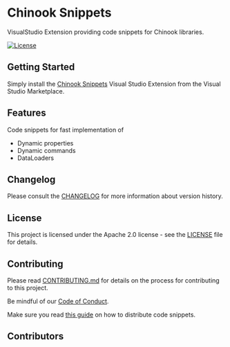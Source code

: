 # Chinook Snippets

VisualStudio Extension providing code snippets for Chinook libraries.

[![License](https://img.shields.io/badge/License-Apache%202.0-blue.svg)](LICENSE)

## Getting Started

Simply install the [Chinook Snippets](https://marketplace.visualstudio.com/items?itemName=nventivecorp.ChinookSnippets) Visual Studio Extension from the Visual Studio Marketplace.

## Features

Code snippets for fast implementation of
- Dynamic properties
- Dynamic commands
- DataLoaders

## Changelog

Please consult the [CHANGELOG](CHANGELOG.md) for more information about version
history.

## License

This project is licensed under the Apache 2.0 license - see the
[LICENSE](LICENSE) file for details.

## Contributing

Please read [CONTRIBUTING.md](CONTRIBUTING.md) for details on the process for
contributing to this project.

Be mindful of our [Code of Conduct](CODE_OF_CONDUCT.md).

Make sure you read [this guide](https://docs.microsoft.com/en-us/visualstudio/ide/how-to-distribute-code-snippets) on how to distribute code snippets.

## Contributors

<!-- ALL-CONTRIBUTORS-LIST:START - Do not remove or modify this section -->
<!-- ALL-CONTRIBUTORS-LIST:END -->
